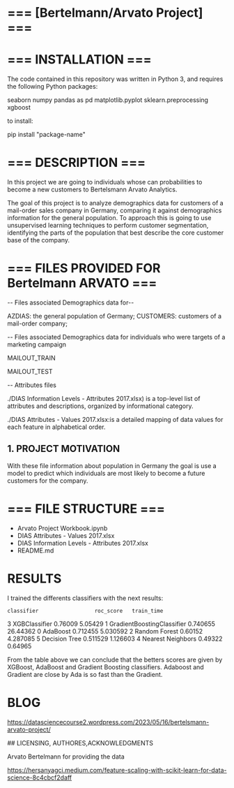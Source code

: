 # === [Bertelmann/Arvato  Project] ===


# === INSTALLATION ===
The code contained in this repository was written in Python 3, and requires the following Python packages: 

seaborn
numpy 
pandas as pd
matplotlib.pyplot 
sklearn.preprocessing
xgboost

to install:

pip install "package-name"



# === DESCRIPTION ===

In this project we are going to  individuals whose can probabilities to become a new customers to  Bertelsmann Arvato Analytics. 


The goal of this project is to analyze demographics data for customers of a mail-order sales company in Germany, comparing it against demographics information for the general population. To approach this  is going to use  unsupervised learning techniques to perform customer segmentation, identifying the parts of the population that best describe the core customer base of the company. 


# === FILES PROVIDED FOR Bertelmann ARVATO ===

-- Files associated Demographics data  for--



AZDIAS:          the general population of Germany; 
CUSTOMERS:        customers of a mail-order company; 

-- Files associated Demographics data for individuals who were targets of a marketing campaign

MAILOUT_TRAIN

MAILOUT_TEST 

--  Attributes files

./DIAS Information Levels - Attributes 2017.xlsx) is a top-level list of attributes and descriptions, organized by informational category.

./DIAS Attributes - Values 2017.xlsx:is a detailed mapping of data values for each feature in alphabetical order.



## 1. PROJECT MOTIVATION

With these file information about population in Germany the goal is use a model to predict which individuals are most likely to become a future customers for the company.




# === FILE STRUCTURE ===


- Arvato Project Workbook.ipynb
- DIAS Attributes - Values 2017.xlsx
- DIAS Information Levels - Attributes 2017.xlsx
- README.md




# RESULTS


I trained the differents classifiers with the next results:

	classifier					roc_score	train_time
3	XGBClassifier				0.76009	5.05429
1	GradientBoostingClassifier	0.740655	26.44362
0	AdaBoost					0.712455	5.030592
2	Random Forest				0.60152	4.287085
5	Decision Tree				0.511529	1.126603
4	Nearest Neighbors			0.49322	0.64965

From the table above we can conclude that the betters scores are given by XGBoost, AdaBoost and Gradient Boosting classifiers. Adaboost and Gradient are close by Ada is so fast than the Gradient.   

# BLOG

https://datasciencecourse2.wordpress.com/2023/05/16/bertelsmann-arvato-project/

## LICENSING, AUTHORES,ACKNOWLEDGMENTS

Arvato Bertelmann for providing the data

https://hersanyagci.medium.com/feature-scaling-with-scikit-learn-for-data-science-8c4cbcf2daff




